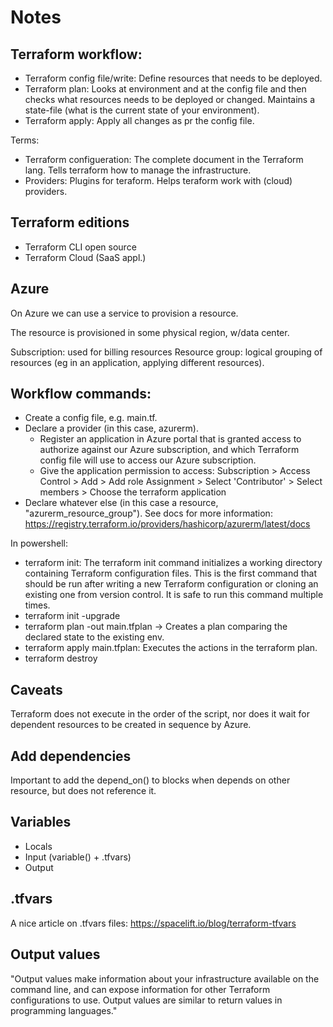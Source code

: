 # Notes

## Terraform workflow:
* Terraform config file/write: Define resources that needs to be deployed.
* Terraform plan: Looks at environment and at the config file and then checks what resources needs to be deployed or changed. Maintains a state-file (what is the current state of your environment).
* Terraform apply: Apply all changes as pr the config file.

Terms:
* Terraform configueration: The complete document in the Terraform lang. Tells terraform how to manage the infrastructure.
* Providers: Plugins for teraform. Helps teraform work with (cloud) providers.

## Terraform editions
* Terraform CLI open source
* Terraform Cloud (SaaS appl.)

## Azure
On Azure we can use a service to provision a resource.

The resource is provisioned in some physical region, w/data center.

Subscription: used for billing resources
Resource group: logical grouping of resources (eg in an application, applying different resources).

## Workflow commands:
* Create a config file, e.g. main.tf.
* Declare a provider (in this case, azurerm).
    * Register an application in Azure portal that is granted access to authorize against our Azure subscription, and which Terraform config file will use to access our Azure subscription.
    * Give the application permission to access: Subscription > Access Control > Add > Add role Assignment > Select 'Contributor' > Select members > Choose the terraform application
* Declare whatever else (in this case a resource, "azurerm_resource_group").
See docs for more information: https://registry.terraform.io/providers/hashicorp/azurerm/latest/docs

In powershell:
* terraform init: The terraform init command initializes a working directory containing Terraform configuration files. This is the first command that should be run after writing a new Terraform configuration or cloning an existing one from version control. It is safe to run this command multiple times.
* terraform init -upgrade
* terraform plan -out main.tfplan -> Creates a plan comparing the declared state to the existing env.
* terraform apply main.tfplan: Executes the actions in the terraform plan.
* terraform destroy

## Caveats
Terraform does not execute in the order of the script, nor does it wait for dependent resources to be created in sequence by Azure.

## Add dependencies
Important to add the depend_on() to blocks when depends on other resource, but does not reference it.

## Variables
* Locals
* Input (variable() + .tfvars)
* Output

## .tfvars
A nice article on .tfvars files:
https://spacelift.io/blog/terraform-tfvars


## Output values
"Output values make information about your infrastructure available on the command line, and can expose information for other Terraform configurations to use. Output values are similar to return values in programming languages."
